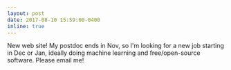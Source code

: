 ```yaml
---
layout: post
date: 2017-08-10 15:59:00-0400
inline: true
---
```


New web site! My postdoc ends in Nov, so I'm looking for a new job
starting in Dec or Jan, ideally doing machine learning and
free/open-source software. Please email me!
